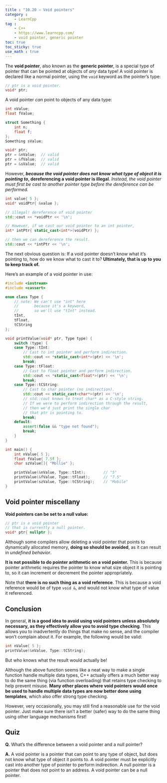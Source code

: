 ```yaml
---
title : "10.20 — Void pointers"
category :
    - LearnCpp
tag : 
    - C++
    - https://www.learncpp.com/
    - void pointer, generic pointer
toc: true  
toc_sticky: true 
use_math : true
---
```


The **void pointer**, also known as the **generic pointer**, is a special type of pointer that can be pointed at objects of *any* data type! A void pointer is declared like a normal pointer, using the `void` keyword as the pointer’s type:

```c++
// ptr is a void pointer.
void* ptr; 
```

A void pointer *can* point to objects of any data type:

```c++
int nValue;
float fValue;

struct Something {
    int n;
    float f;
};
Something sValue;

void* ptr;
ptr = &nValue;  // valid
ptr = &fValue;  // valid
ptr = &sValue;  // valid
```

However, ***because the void pointer does not know what type of object it is pointing to*, dereferencing a void pointer is illegal**. *Instead, the void pointer must first be cast to another pointer type before the dereference *can* be performed.*

```c++
int value{ 5 };
void* voidPtr{ &value };

// illegal! dereference of void pointer
std::cout << *voidPtr << '\n';

// However, if we cast our void pointer to an int pointer,
int* intPtr{ static_cast<int*>(voidPtr) };

// then we can dereference the result.
std::cout << *intPtr << '\n';
```

The next obvious question is: If a void pointer doesn’t know what it’s pointing to, how do we know what to cast it to? **Ultimately, that is up to you to keep track of.**

Here’s an example of a void pointer in use:

```c++
#include <iostream>
#include <cassert>

enum class Type {
    // note: We can't use "int" here
    //       because it's a keyword,
    //       so we'll use "tInt" instead.
    tInt,
    tFloat,
    tCString
};

void printValue(void* ptr, Type type) {
    switch (type) {
    case Type::tInt:
        // Cast to int pointer and perform indirection.
        std::cout << *static_cast<int*>(ptr) << '\n';
        break;
    case Type::tFloat:
        // Cast to float pointer and perform indirection.
        std::cout << *static_cast<float*>(ptr) << '\n';
        break;
    case Type::tCString:
        // Cast to char pointer (no indirection).
        std::cout << static_cast<char*>(ptr) << '\n';
        // std::cout knows to treat char* as a C-style string.
        // If we were to perform indirection through the result,
        // then we'd just print the single char
        // that ptr is pointing to.
        break;
    default:
        assert(false && "type not found");
        break;
    }
}

int main() {
    int nValue{ 5 };
    float fValue{ 7.5f };
    char szValue[]{ "Mollie" };

    printValue(&nValue, Type::tInt);        // "5"
    printValue(&fValue, Type::tFloat);      // "7.5"
    printValue(szValue, Type::tCString);    // "Mobile"
}
```

## Void pointer miscellany

**Void pointers can be set to a null value:**

```c++
// ptr is a void pointer
// that is currently a null pointer.
void* ptr{ nullptr }; 
```

Although some compilers allow deleting a void pointer that points to dynamically allocated memory, **doing so should be avoided**, as it can result in *undefined behavior*.

**It is not possible to do pointer arithmetic on a void pointer.** This is because pointer arithmetic requires the pointer to know what size object it is pointing to, so it can increment or decrement the pointer appropriately.

Note that **there is no such thing as a void reference**. This is because a void reference would be of type `void &`, and would not know what type of value it referenced.


## Conclusion

In general, **it is a good idea to avoid using void pointers unless absolutely necessary, as they effectively allow you to avoid type checking**. This allows you to inadvertently do things that make no sense, and the compiler won’t complain about it. For example, the following would be valid:

```c++
int nValue{ 5 };
printValue(&nValue, Type::tCString);
```

But who knows what the result would actually be!

Although the above function seems like a neat way to make a single function handle multiple data types, C++ actually offers a much better way to do the same thing (via function overloading) that retains type checking to help prevent misuse. **Many other places where void pointers would once be used to handle multiple data types are now better done using templates**, which also offer strong type checking.

However, very occasionally, you may still find a reasonable use for the void pointer. Just make sure there isn’t a better (safer) way to do the same thing using other language mechanisms first!


## Quiz

**Q.** What’s the difference between a void pointer and a null pointer?

**A.** A void pointer is a pointer that can point to any type of object, but does not know what type of object it points to. A void pointer must be explicitly cast into another type of pointer to perform indirection. A null pointer is a pointer that does not point to an address. A void pointer can be a null pointer.